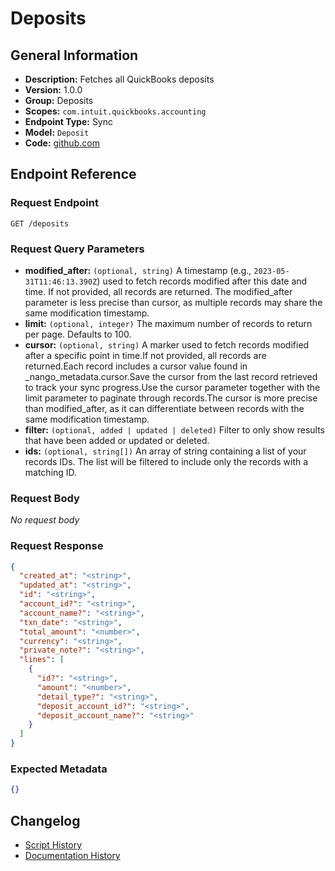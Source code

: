 <!-- BEGIN GENERATED CONTENT -->
# Deposits

## General Information

- **Description:** Fetches all QuickBooks deposits
- **Version:** 1.0.0
- **Group:** Deposits
- **Scopes:** `com.intuit.quickbooks.accounting`
- **Endpoint Type:** Sync
- **Model:** `Deposit`
- **Code:** [github.com](https://github.com/NangoHQ/integration-templates/tree/main/integrations/quickbooks/syncs/deposits.ts)


## Endpoint Reference

### Request Endpoint

`GET /deposits`

### Request Query Parameters

- **modified_after:** `(optional, string)` A timestamp (e.g., `2023-05-31T11:46:13.390Z`) used to fetch records modified after this date and time. If not provided, all records are returned. The modified_after parameter is less precise than cursor, as multiple records may share the same modification timestamp.
- **limit:** `(optional, integer)` The maximum number of records to return per page. Defaults to 100.
- **cursor:** `(optional, string)` A marker used to fetch records modified after a specific point in time.If not provided, all records are returned.Each record includes a cursor value found in _nango_metadata.cursor.Save the cursor from the last record retrieved to track your sync progress.Use the cursor parameter together with the limit parameter to paginate through records.The cursor is more precise than modified_after, as it can differentiate between records with the same modification timestamp.
- **filter:** `(optional, added | updated | deleted)` Filter to only show results that have been added or updated or deleted.
- **ids:** `(optional, string[])` An array of string containing a list of your records IDs. The list will be filtered to include only the records with a matching ID.

### Request Body

_No request body_

### Request Response

```json
{
  "created_at": "<string>",
  "updated_at": "<string>",
  "id": "<string>",
  "account_id?": "<string>",
  "account_name?": "<string>",
  "txn_date": "<string>",
  "total_amount": "<number>",
  "currency": "<string>",
  "private_note?": "<string>",
  "lines": [
    {
      "id?": "<string>",
      "amount": "<number>",
      "detail_type?": "<string>",
      "deposit_account_id?": "<string>",
      "deposit_account_name?": "<string>"
    }
  ]
}
```

### Expected Metadata

```json
{}
```

## Changelog

- [Script History](https://github.com/NangoHQ/integration-templates/commits/main/integrations/quickbooks/syncs/deposits.ts)
- [Documentation History](https://github.com/NangoHQ/integration-templates/commits/main/integrations/quickbooks/syncs/deposits.md)

<!-- END  GENERATED CONTENT -->

